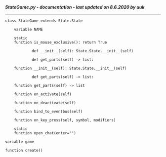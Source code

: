 ***StateGame.py - documentation - last updated on 8.6.2020 by uuk***
___

    class StateGame extends State.State

        variable NAME

        static
        function is_mouse_exclusive(): return True
                
                def __init__(self): State.State.__init__(self)
                
                def get_parts(self) -> list:

        function __init__(self): State.State.__init__(self)
                
                def get_parts(self) -> list:

        function get_parts(self) -> list

        function on_activate(self)

        function on_deactivate(self)

        function bind_to_eventbus(self)

        function on_key_press(self, symbol, modifiers)

        static
        function open_chat(enter="")

    variable game

    function create()